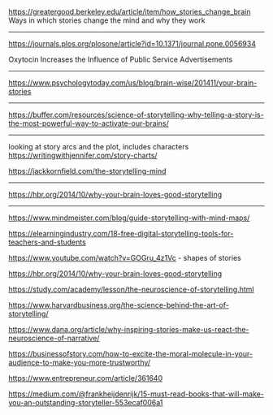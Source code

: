 https://greatergood.berkeley.edu/article/item/how_stories_change_brain
Ways in which stories change the mind and why they work

------------------------------------------------------------------------------------
https://journals.plos.org/plosone/article?id=10.1371/journal.pone.0056934

Oxytocin Increases the Influence of Public Service Advertisements

------------------------------------------------------------------------------------
https://www.psychologytoday.com/us/blog/brain-wise/201411/your-brain-stories


------------------------------------------------------------------------------------
https://buffer.com/resources/science-of-storytelling-why-telling-a-story-is-the-most-powerful-way-to-activate-our-brains/

------------------------------------------------------------------------------------------------
looking at story arcs and the plot, includes characters
https://writingwithjennifer.com/story-charts/


https://jackkornfield.com/the-storytelling-mind

-------------------------------------------------------------------------------------
https://hbr.org/2014/10/why-your-brain-loves-good-storytelling

-------------------------------------------------------------------------------------
https://www.mindmeister.com/blog/guide-storytelling-with-mind-maps/

https://elearningindustry.com/18-free-digital-storytelling-tools-for-teachers-and-students


https://www.youtube.com/watch?v=GOGru_4z1Vc - shapes of stories

https://hbr.org/2014/10/why-your-brain-loves-good-storytelling

https://study.com/academy/lesson/the-neuroscience-of-storytelling.html

https://www.harvardbusiness.org/the-science-behind-the-art-of-storytelling/

https://www.dana.org/article/why-inspiring-stories-make-us-react-the-neuroscience-of-narrative/

https://businessofstory.com/how-to-excite-the-moral-molecule-in-your-audience-to-make-you-more-trustworthy/

https://www.entrepreneur.com/article/361640

https://medium.com/@frankheijdenrijk/15-must-read-books-that-will-make-you-an-outstanding-storyteller-553ecaf006a1